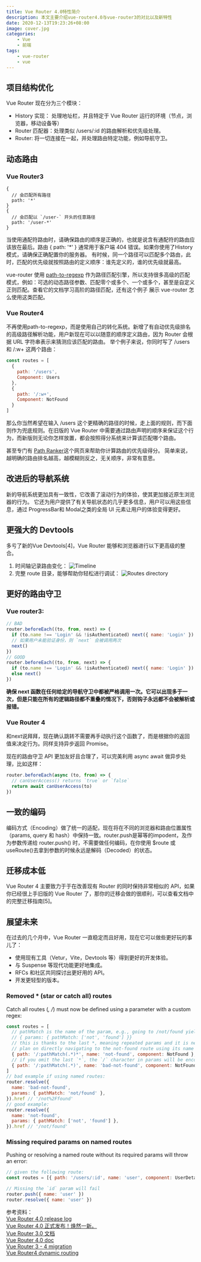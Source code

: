```yaml
---
title: Vue Router 4.0特性简介
description: 本文主要介绍vue-router4.0与vue-router3的对比以及新特性
date: 2020-12-13T19:23:26+08:00
image: cover.jpg
categories:
    - Vue
    - 前端
tags:
    - vue-router
    - vue
---
```

## 项目结构优化
Vue Router 现在分为三个模块：

* History 实现： 处理地址栏，并且特定于 Vue Router 运行的环境（节点，浏览器，移动设备等）
* Router 匹配器：处理类似 /users/:id 的路由解析和优先级处理。
* Router: 将一切连接在一起，并处理路由特定功能，例如导航守卫。
## 动态路由
### Vue Router3
```
{
  // 会匹配所有路径
  path: '*'
}
{
  // 会匹配以 `/user-` 开头的任意路径
  path: '/user-*'
}
```
当使用通配符路由时，请确保路由的顺序是正确的，也就是说含有通配符的路由应该放在最后。路由 { path: '*' } 通常用于客户端 404 错误。如果你使用了History 模式，请确保正确配置你的服务器。
有时候，同一个路径可以匹配多个路由，此时，匹配的优先级就按照路由的定义顺序：谁先定义的，谁的优先级就最高。

vue-router 使用 [path-to-regexp](https://github.com/pillarjs/path-to-regexp/tree/v1.7.0
) 作为路径匹配引擎，所以支持很多高级的匹配模式，例如：可选的动态路径参数、匹配零个或多个、一个或多个，甚至是自定义正则匹配。查看它的文档学习高阶的路径匹配，还有这个例子 展示 vue-router 怎么使用这类匹配。

### Vue Router4
不再使用path-to-regexp，而是使用自己的转化系统。新增了有自动优先级排名的高级路径解析功能，用户新现在可以以随意的顺序定义路由，因为 Router 会根据 URL 字符串表示来猜测应该匹配的路由。
举个例子来说，你同时写了 /users 和 /:w+ 这两个路由：
```javascript
const routes = [
  {
    path: '/users',
    Component: Users
  },
  {
    path: '/:w+',
    Component: NotFound
  }
]
```
那么你当然希望在输入 /users 这个更精确的路径的时候，走上面的规则，而下面则作为兜底规则。在旧版的 Vue Router 中需要通过路由声明的顺序来保证这个行为，而新版则无论你怎样放置，都会按照得分系统来计算该匹配哪个路由。

甚至专门有 [Path Ranker](https://paths.esm.dev/?p=AAMeJSyAwR4UbFDAFxAcAGAIJXMAAA..#)这个网页来帮助你计算路由的优先级得分。
简单来说，越明确的路由排名越高，越模糊则反之，无关顺序，非常有意思。

## 改进后的导航系统
新的导航系统更加具有一致性，它改善了滚动行为的体验，使其更加接近原生浏览器的行为。 它还为用户提供了有关导航状态的几乎更多信息，用户可以用这些信息，通过 ProgressBar和 Modal之类的全局 UI 元素让用户的体验变得更好。

## 更强大的 Devtools
多亏了新的Vue Devtools[4]，Vue Router 能够和浏览器进行以下更高级的整合。

1. 时间轴记录路由变化：
![Timeline](640.png) 
2. 完整 route 目录，能够帮助你轻松进行调试：
![Routes directory](640_1.png) 

## 更好的路由守卫
### Vue router3:
```javascript
// BAD
router.beforeEach((to, from, next) => {
  if (to.name !== 'Login' && !isAuthenticated) next({ name: 'Login' })
  // 如果用户未能验证身份，则 `next` 会被调用两次
  next()
})
// GOOD
router.beforeEach((to, from, next) => {
  if (to.name !== 'Login' && !isAuthenticated) next({ name: 'Login' })
  else next()
})
```
**确保 next 函数在任何给定的导航守卫中都被严格调用一次。它可以出现多于一次，但是只能在所有的逻辑路径都不重叠的情况下，否则钩子永远都不会被解析或报错。**
### Vue Router 4
和next说拜拜，现在确认跳转不需要再手动执行这个函数了，而是根据你的返回值来决定行为。同样支持异步返回 Promise。

现在的路由守卫 API 更加友好且合理了，可以完美利用 async await 做异步处理，比如这样：

```javascript
router.beforeEach(async (to, from) => {
  // canUserAccess() returns `true` or `false`
  return await canUserAccess(to)
})
```
## 一致的编码
编码方式（Encoding）做了统一的适配，现在将在不同的浏览器和路由位置属性（params, query 和 hash）中保持一致。router.push是幂等的impodent，及作为参数传递给 router.push() 时，不需要做任何编码，在你使用 $route 或 useRoute()去拿到参数的时候永远是解码（Decoded）的状态。

## 迁移成本低
Vue Router 4 主要致力于于在改善现有 Router 的同时保持非常相似的 API，如果你已经很上手旧版的 Vue Router 了，那你的迁移会做的很顺利，可以查看文档中的完整迁移指南[5]。

## 展望未来
在过去的几个月中，Vue Router 一直稳定而且好用，现在它可以做些更好玩的事儿了：

* 使用现有工具（Vetur，Vite，Devtools 等）得到更好的开发体验。
* 与 Suspense 等现代功能更好地集成。
* RFCs 和社区共同探讨出更好用的 API。
* 开发更轻型的版本。

### Removed * (star or catch all) routes
Catch all routes (*, /*) must now be defined using a parameter with a custom regex:

```javascript
const routes = [
  // pathMatch is the name of the param, e.g., going to /not/found yields
  // { params: { pathMatch: ['not', 'found'] }}
  // this is thanks to the last *, meaning repeated params and it is necessary if you
  // plan on directly navigating to the not-found route using its name
  { path: '/:pathMatch(.*)*', name: 'not-found', component: NotFound },
  // if you omit the last `*`, the `/` character in params will be encoded when resolving or pushing
  { path: '/:pathMatch(.*)', name: 'bad-not-found', component: NotFound },
]
// bad example if using named routes:
router.resolve({
  name: 'bad-not-found',
  params: { pathMatch: 'not/found' },
}).href // '/not%2Ffound'
// good example:
router.resolve({
  name: 'not-found',
  params: { pathMatch: ['not', 'found'] },
}).href // '/not/found'
```

### Missing required params on named routes
Pushing or resolving a named route without its required params will throw an error:
```javascript
// given the following route:
const routes = [{ path: '/users/:id', name: 'user', component: UserDetails }]

// Missing the `id` param will fail
router.push({ name: 'user' })
router.resolve({ name: 'user' })
```
参考资料：  
[Vue Router 4.0 release log](https://github.com/vuejs/vue-router-next/releases/tag/v4.0.0)  
[Vue Router 4.0 正式发布！焕然一新。](https://mp.weixin.qq.com/s/mBd5ErYcSXnOl7Ib9iwx5Q)  
[Vue Router 3.0 文档](https://router.vuejs.org/zh/guide/essentials/dynamic-matching.html#%E6%8D%95%E8%8E%B7%E6%89%80%E6%9C%89%E8%B7%AF%E7%94%B1%E6%88%96-404-not-found-%E8%B7%AF%E7%94%B1)  
[Vue Router 4.0 doc](https://next.router.vuejs.org/)  
[Vue Router 3 - 4 migration](https://next.router.vuejs.org/guide/migration/index.html#breaking-changes)  
[Vue Router4 dynamic routing](https://next.router.vuejs.org/guide/advanced/dynamic-routing.html)  

